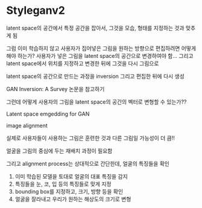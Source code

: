 # Styleganv2
latent space의 공간에서 특정 공간을 잡아서, 그것을 모습, 형태를 지정하는 것과 맞추게 됨

그럼 이미 학습하지 않고 사용자가 집어넣은 그림을 원하는 방향으로 편집하려면 어떻게 해야 하는가?
사용자가 넣은 그림을 latent space의 공간으로 변경하여야 함...
그리고 latent space에서 위치를 지정하고 변경한 뒤에
그것을 다시 그림으로

latent space의 공간으로 만드는 과정을 inversion
그리고 편집한 뒤에 다시 생성

GAN Inversion: A Survey 논문을 참고하기

그런데 어떻게 사용자의 그림을 latent space의 공간의 벡터로 변형할 수 있는가??

Latent space emgedding for GAN

image alignment

실제로 사용자들이 사용하는 그림은 훈련한 것과 다른 그림일 가능성이 더 큼!!

얼굴을 그림의 중심에 두는 재배치 과정이 필요함

그리고 alignment process는 상대적으로 간단한데, 얼굴의 특징들을 확인
1. 이미 학습된 모델을 토대로 얼굴의 대표 특징을 감지
2. 특징들을 눈, 코, 입 등의 특징들로 맞게 지정
3. bounding box를 지정하고, 크기, 방향 등을 확인
4. 얼굴을 잘라내고 우리가 원하는 해상도의 크기로 변형

